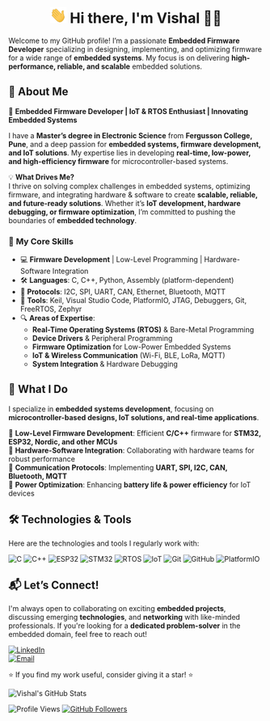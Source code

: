 <h1 align=center><img src="https://github.com/VISHALSHARMA54/VISHALSHARMA54/blob/main/IMAGE/Hi.gif" height="32" /> Hi there, I'm Vishal 👨‍💻</h1>

Welcome to my GitHub profile! I’m a passionate **Embedded Firmware Developer** specializing in designing, implementing, and optimizing firmware for a wide range of **embedded systems**. My focus is on delivering **high-performance, reliable, and scalable** embedded solutions.  

## 🚀 About Me  

🔹 **Embedded Firmware Developer | IoT & RTOS Enthusiast | Innovating Embedded Systems**  

I have a **Master’s degree in Electronic Science** from **Fergusson College, Pune**, and a deep passion for **embedded systems, firmware development, and IoT solutions**. My expertise lies in developing **real-time, low-power, and high-efficiency firmware** for microcontroller-based systems.  

💡 **What Drives Me?**  
I thrive on solving complex challenges in embedded systems, optimizing firmware, and integrating hardware & software to create **scalable, reliable, and future-ready solutions**. Whether it’s **IoT development, hardware debugging, or firmware optimization**, I’m committed to pushing the boundaries of **embedded technology**.  

### 🔹 **My Core Skills**  

- 💻 **Firmware Development** | Low-Level Programming | Hardware-Software Integration  
- 🛠 **Languages**: C, C++, Python, Assembly (platform-dependent)  
- 📡 **Protocols**: I2C, SPI, UART, CAN, Ethernet, Bluetooth, MQTT  
- 🔧 **Tools**: Keil, Visual Studio Code, PlatformIO, JTAG, Debuggers, Git, FreeRTOS, Zephyr  
- 🔍 **Areas of Expertise**:  
  - **Real-Time Operating Systems (RTOS)** & Bare-Metal Programming  
  - **Device Drivers** & Peripheral Programming  
  - **Firmware Optimization** for Low-Power Embedded Systems  
  - **IoT & Wireless Communication** (Wi-Fi, BLE, LoRa, MQTT)  
  - **System Integration** & Hardware Debugging  

## 🌟 What I Do  

I specialize in **embedded systems development**, focusing on **microcontroller-based designs, IoT solutions, and real-time applications**.  

🔹 **Low-Level Firmware Development**: Efficient **C/C++** firmware for **STM32, ESP32, Nordic, and other MCUs**  
🔹 **Hardware-Software Integration**: Collaborating with hardware teams for robust performance  
🔹 **Communication Protocols**: Implementing **UART, SPI, I2C, CAN, Bluetooth, MQTT**  
🔹 **Power Optimization**: Enhancing **battery life & power efficiency** for IoT devices  

## 🛠️ Technologies & Tools  

Here are the technologies and tools I regularly work with:  

![C](https://img.shields.io/badge/C-00599C?style=for-the-badge&logo=c&logoColor=white)  ![C++](https://img.shields.io/badge/C++-00599C?style=for-the-badge&logo=c%2B%2B&logoColor=white)  ![ESP32](https://img.shields.io/badge/ESP32-000000?style=for-the-badge&logo=espressif&logoColor=white)  ![STM32](https://img.shields.io/badge/STM32-03234B?style=for-the-badge&logo=stmicroelectronics&logoColor=white)  ![RTOS](https://img.shields.io/badge/RTOS-008080?style=for-the-badge)  ![IoT](https://img.shields.io/badge/IoT-4682B4?style=for-the-badge)  ![Git](https://img.shields.io/badge/Git-F05032?style=for-the-badge&logo=git&logoColor=white)  ![GitHub](https://img.shields.io/badge/GitHub-181717?style=for-the-badge&logo=github&logoColor=white)  ![PlatformIO](https://img.shields.io/badge/PlatformIO-FF6600?style=for-the-badge&logo=platformio&logoColor=white)  

## 📬 Let’s Connect!  

I'm always open to collaborating on exciting **embedded projects**, discussing emerging **technologies**, and **networking** with like-minded professionals. If you're looking for a **dedicated problem-solver** in the embedded domain, feel free to reach out!  

[![LinkedIn](https://img.shields.io/badge/LinkedIn-Connect-blue?style=for-the-badge&logo=linkedin)](https://www.linkedin.com/in/vishalfulchandsharma)  
[![Email](https://img.shields.io/badge/Email-Contact%20Me-red?style=for-the-badge&logo=gmail&logoColor=white)](mailto:vishalfulchandsharma@gmail.com)  

⭐ If you find my work useful, consider giving it a star! ⭐  

![Vishal's GitHub Stats](https://github-readme-stats.vercel.app/api?username=VISHALSHARMA54&show_icons=true&theme=default&rank_icon=github)

![Profile Views](https://komarev.com/ghpvc/?username=VISHALSHARMA54&color=blue&style=for-the-badge)  [![GitHub Followers](https://img.shields.io/github/followers/VISHALSHARMA54?style=for-the-badge)](https://github.com/VISHALSHARMA54?tab=followers)  



